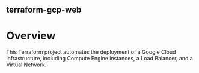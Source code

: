 ## terraform-gcp-web
# Overview
This Terraform project automates the deployment of a Google Cloud infrastructure, including Compute Engine instances, a Load Balancer, and a Virtual Network.
